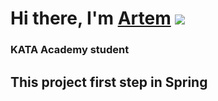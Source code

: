 # Hi there, I'm [Artem](https://daniilshat.ru/) ![](https://github.com/blackcater/blackcater/raw/main/images/Hi.gif) 
### KATA Academy student
## This project first step in Spring
